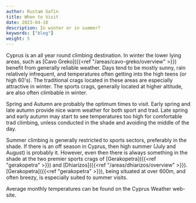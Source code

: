 ```yaml
---
author: Rustam Safin
title: When to Visit
date: 2023-04-10
description: In winter or in summer?
keywords: ["blog"]
weight: 5
---
```


Cyprus is an all year round climbing destination. In winter the lower lying areas, such as [Cavo Greko]({{<ref "/areas/cavo-greko/overview" >}}) benefit from generally reliable weather. Days tend to be mostly sunny, rain relatively infrequent, and temperatures often getting into the high teens (or high 60's). The traditional crags located in these areas are especially attractive in winter. The sports crags, generally located at higher altitude, are also often climbable in winter.

Spring and Autumn are probably the optimum times to visit. Early spring and late autumn provide nice warm weather for both sport and trad. Late spring and early autumn may start to see temperatures too high for comfortable trad climbing, unless conducted in the shade and avoiding the middle of the day.

Summer climbing is generally restricted to sports sectors, preferably in the shade. If there is an off season in Cyprus, then high summer (July and August) is probably it. However, even then there is always something in the shade at the two premier sports crags of [Gerakopetra]({{<ref "gerakopetra" >}}) and [Dhiarizos]({{<ref "/areas/dhiarizos/overview" >}}). [Gerakopetra]({{<ref "gerakopetra" >}}), being situated at over 600m, and often breezy, is especially suited to summer visits.

Average monthly temperatures can be found on the Cyprus Weather web-site. 